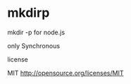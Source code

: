 mkdirp
======

mkdir -p for node.js

only Synchronous 



license

MIT
http://opensource.org/licenses/MIT
